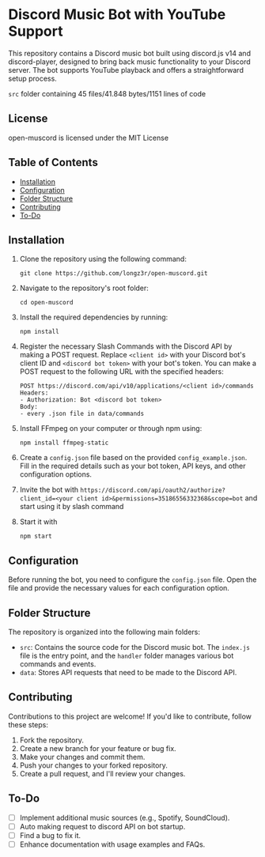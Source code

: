 # Discord Music Bot with YouTube Support

This repository contains a Discord music bot built using discord.js v14 and discord-player, designed to bring back music functionality to your Discord server. The bot supports YouTube playback and offers a straightforward setup process.

`src` folder containing 45 files/41.848 bytes/1151 lines of code

## License

open-muscord is licensed under the MIT License

## Table of Contents

- [Installation](#installation)
- [Configuration](#configuration)
- [Folder Structure](#folder-structure)
- [Contributing](#contributing)
- [To-Do](#to-do)

## Installation

1. Clone the repository using the following command:
   
   ```shell
   git clone https://github.com/longz3r/open-muscord.git
   ```

2. Navigate to the repository's root folder:
   
   ```shell
   cd open-muscord
   ```

3. Install the required dependencies by running:
   
   ```shell
   npm install
   ```

4. Register the necessary Slash Commands with the Discord API by making a POST request. Replace `<client id>` with your Discord bot's client ID and `<discord bot token>` with your bot's token. You can make a POST request to the following URL with the specified headers:

   ```http
   POST https://discord.com/api/v10/applications/<client id>/commands
   Headers:
   - Authorization: Bot <discord bot token>
   Body:
   - every .json file in data/commands
   ```

5. Install FFmpeg on your computer or through npm using:
   
   ```shell
   npm install ffmpeg-static
   ```

6. Create a `config.json` file based on the provided `config_example.json`. Fill in the required details such as your bot token, API keys, and other configuration options.

7. Invite the bot with `https://discord.com/api/oauth2/authorize?client_id=<your client id>&permissions=35186556332368&scope=bot` and start using it by slash command

8. Start it with
   ```shell
   npm start
   ```

## Configuration

Before running the bot, you need to configure the `config.json` file. Open the file and provide the necessary values for each configuration option.

## Folder Structure

The repository is organized into the following main folders:

- `src`: Contains the source code for the Discord music bot. The `index.js` file is the entry point, and the `handler` folder manages various bot commands and events.
- `data`: Stores API requests that need to be made to the Discord API.

## Contributing

Contributions to this project are welcome! If you'd like to contribute, follow these steps:

1. Fork the repository.
2. Create a new branch for your feature or bug fix.
3. Make your changes and commit them.
4. Push your changes to your forked repository.
5. Create a pull request, and I'll review your changes.

## To-Do

- [ ] Implement additional music sources (e.g., Spotify, SoundCloud).
- [ ] Auto making request to discord API on bot startup.
- [ ] Find a bug to fix it.
- [ ] Enhance documentation with usage examples and FAQs.
